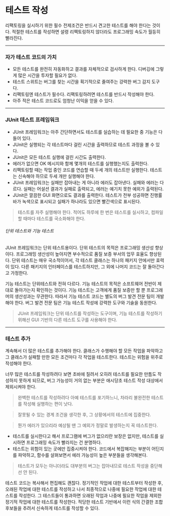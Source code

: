 # 테스트 작성
리팩토링을 실시하기 위한 필수 전제조건은 반드시 견고한 테스트를 해야 한다는 것이다. 적절한 테스트를 작성하면 설령 리팩토링하지 않더라도 프로그래밍 속도가 월등히 빨라진다. 
<hr/>

### 자가 테스트 코드의 가치
* 모든 테스트를 완전히 자동화하고 결과를 자체적으로 검사하게 한다. 디버깅에 그렇게 많은 시간을 투자할 필요가 없다.
* 테스트 스위트는 버그를 찾는 시간을 획기적으로 줄여주는 강력한 버그 감지 도구다.
* 리팩토링엔 테스트가 필수다. 리팩토링하려면 테스트를 반드시 작성해야 한다.
* 아주 적은 테스트 코드로도 엄청난 이익을 얻을 수 있다.
<hr/>

### JUnit 테스트 프레임워크
* JUnit 프레임워크는 아주 간단하면서도 테스트를 실습하는 데 필요한 중 기능은 다 들어 있다.
* JUnit은 실행되는 각 테스트마다 걸린 시간을 출력하므로 테스트 과정을 볼 수 있다.
* JUnit은 모든 테스트 실행에 걸린 시간도 출력한다.
* 에러가 없으면 OK 메시지와 함께 몇개의 테스트를 실행했는지도 출력한다.
* 리팩토링할 때는 작업 중인 코드를 연습할 때 두세 개의 테스트만 실행한다. 테스트는 신속해야 하므로 두세 개만 실행해야 한다.
* JUnit 프레임워크는 실패만 잡아내는 게 아니라 에러도 잡아낸다. 실패와 에러는 다르다. 실패는 어설션 결과가 실패로 출력되고, 에러는 예기치 못한 예외가 출력된다.
* JUnit은 깔끔한 GUI 화면으로도 결과를 출력한다. 테스트가 전부 성공하면 진행률 바가 녹색으로 표시되고 실패가 하나라도 있으면 빨간색으로 표시된다. 
> 테스트를 자주 실행해야 한다. 적어도 하루에 한 번은 테스트를 실시하고, 컴파일할 때마다 테스트를 국소화해야 한다.
###### 단위 테스트와 기능 테스트
JUnit 프레임워크는 단위 테스트용이다. 단위 테스트의 목적은 프로그래밍 생산성 향상이다. 프로그래밍 생산성이 높아지면 부수적으로 품질 보증 부서의 업무 효율도 향상된다. 단위 테스트는 매우 국소적이어서, 각 테스트 클래스는 하나의 패키지 안에서만 효력이 있다. 다른 패키지의 인터페이스를 테스트하지만, 그 외에 나머지 코드는 잘 돌아간다고 가정한다.

기능 테스트는 단위테스트와 전혀 다르다. 기능 테스트의 목적은 소프트웨어 전반이 제대로 돌아가는지 확인하는 것이다. 기능 테스트는 고객에게 품질 보증만 할 뿐 프로그래머의 생산성과는 무관한다. 따라서 기능 테스트 코드는 별도의 버그 발견 전문 팀이 개발해야 한다. 버그 발견 전문 팀은 기능 테스트 작성에 강력한 도구와 기술을 동원한다.
> JUnit 프레임워크는 단위 테스트를 작성하는 도구이며, 기능 테스트를 작성하기 위해선 GUI 기반의 다른 테스트 도구를 사용해야 한다. 
<hr/>

### 테스트 추가
계속해서 더 많은 테스트를 추가해야 한다. 클래스가 수행해야 할 모든 작업을 파악하고 그 클래스가 실패할 만한 모든 조건마다 각 작업을 테스트한다. 테스트는 위험을 위주로 작성해야 한다. 

너무 많은 테스트를 작성하려다 보면 초바에 질려서 오히려 테스트를 필요한 만틈도 작성하지 못하게 되므로, 버그 가능성이 거의 없는 부분은 애시당초 테스트 작성 대상에서 제외시켜야 한다. 
> 완벽한 테스트를 작성하려다 아예 테스트를 포기하느니, 차라리 불완전한 테스트를 작성해 실행하는 편이 낫다.

> 잘못될 수 있는 경계 조건을 생각한 후, 그 상황에서의 테스트에 집중한다.

> 뭔가 에러가 있으리라 예상될 땐 그 예외가 정말로 발생하는지 꼭 테스트한다.
* 테스트를 실시한다고 해서 프로그램에 버그가 없으리란 보장은 없지만, 테스트를 실시하면 프로그래밍 속도가 빨라지는 건 분명하다.
* 테스트는 위험이 있는 곳에만 집중시켜야 한다. 코드에서 복잡해지는 부분이 어딘지를 파악하고, 함수를 살펴보면서 에러 가능성이 높은 부분들을 생각해본다. 
> 테스트가 모두는 아니더라도 대부분의 버그는 잡아내므로 테스트 작성을 중단해선 안 된다.

테스트 코드는 복사해서 편집해도 괜찮다. 정기적인 작업에 대한 테스트부터 작성한 후, 오래된 작업에 대한 테스트를 작성하고 나서 최종적으로 나중에 필요한 작업에 대한 테스트를 작성한다. 그 테스트들이 통과하면 오래된 작업과 나중에 필요한 작업을 제외한 정기적 작업에 대한 테스트를 작성한다. 적당한 테스트 기반에서 이런 식의 간결한 조합 후보들을 추려서 신속하게 테스트를 작성할 수 있다. 
